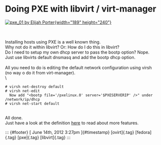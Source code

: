 Doing PXE with libvirt / virt-manager
=====================================

[![pxe\_01 by Elijah
Porter](http://farm6.staticflickr.com/5203/5308482163_bd02197ee6_m.jpg){width="189"
height="240"}](http://www.flickr.com/photos/elijahporter/5308482163/ "pxe_01 by Elijah Porter von _ElijahPorter bei Flickr")

\
\
Installing hosts using PXE is a well known thing.\
Why not do it within libvirt? Or: How do I do this in libvirt?\
Do I need to setup my own dhcp server to pass the bootp option? Nope.\
Just use libvirts default dnsmasq and add the bootp dhcp option.\
\
All you need to do is editing the default network configuration using
virsh (no way o do it from virt-manager).\
\

    # virsh net-destroy default
    # virsh net-edit
      Now add "<bootp file='/pxelinux.0' server='$PXESERVERIP' />" under /network/ip/dhcp
    # virsh net-start default

\
All done.\
Just have a look at the definition
[here](http://libvirt.org/formatnetwork.html#elementsAddress) to read
about more features.

::: {#footer}
[ June 14th, 2012 3:27pm ]{#timestamp} [ovirt]{.tag} [fedora]{.tag}
[pxe]{.tag} [libvirt]{.tag}
:::
